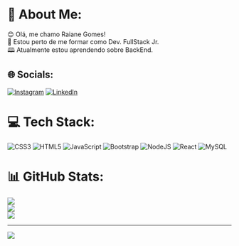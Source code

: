 # 💫 About Me:
😊 Olá, me chamo Raiane Gomes!<br>🚀 Estou perto de me formar como Dev. FullStack Jr.<br>🕮 Atualmente estou aprendendo sobre BackEnd.


## 🌐 Socials:
 [![Instagram](https://img.shields.io/badge/Instagram-%23E4405F.svg?logo=Instagram&logoColor=white)](https://instagram.com/https://instagram.com/raigx?igshid=NTE5MzUyOTU=) [![LinkedIn](https://img.shields.io/badge/LinkedIn-%230077B5.svg?logo=linkedin&logoColor=white)](https://linkedin.com/in/https://www.linkedin.com/in/raiane-gomes-b77462229) 

# 💻 Tech Stack:
![CSS3](https://img.shields.io/badge/css3-%231572B6.svg?style=for-the-badge&logo=css3&logoColor=white) ![HTML5](https://img.shields.io/badge/html5-%23E34F26.svg?style=for-the-badge&logo=html5&logoColor=white) ![JavaScript](https://img.shields.io/badge/javascript-%23323330.svg?style=for-the-badge&logo=javascript&logoColor=%23F7DF1E) ![Bootstrap](https://img.shields.io/badge/bootstrap-%23563D7C.svg?style=for-the-badge&logo=bootstrap&logoColor=white)  ![NodeJS](https://img.shields.io/badge/node.js-6DA55F?style=for-the-badge&logo=node.js&logoColor=white) ![React](https://img.shields.io/badge/react-%2320232a.svg?style=for-the-badge&logo=react&logoColor=%2361DAFB) ![MySQL](https://img.shields.io/badge/mysql-%2300f.svg?style=for-the-badge&logo=mysql&logoColor=white) 
# 📊 GitHub Stats:
![](https://github-readme-stats.vercel.app/api?username=Raiane11&theme=dark&hide_border=false&include_all_commits=false&count_private=false)<br/>
![](https://github-readme-streak-stats.herokuapp.com/?user=Raiane11&theme=dark&hide_border=false)<br/>
![](https://github-readme-stats.vercel.app/api/top-langs/?username=Raiane11&theme=dark&hide_border=false&include_all_commits=false&count_private=false&layout=compact)

---
[![](https://visitcount.itsvg.in/api?id=Raiane11&icon=0&color=0)](https://visitcount.itsvg.in)

<!-- Proudly created with GPRM ( https://gprm.itsvg.in ) -->
